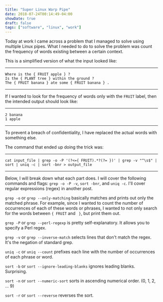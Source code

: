 ```yaml
---
title: "Super Linux Warp Pipe"
date: 2018-07-24T00:14:49-04:00
showDate: true
draft: false
tags: ["software", "linux", "work"]
---
```


Today at work I came across a problem that I managed to solve using multiple Linux pipes. What I needed to do to solve the problem was count the frequency of words existing between a certain context.

This is a simplified version of what the input looked like:

---
	Where is the { FRUIT apple } ?
	Is the { PLANT tree } within the ground ?
	The { FRUIT banana } ate some { FRUIT banana } .
---

If I wanted to look for the frequency of words only with the `FRUIT` label, then the intended output should look like:

---
	2 banana
	1 apple
---

To prevent a breach of confidentiality, I have replaced the actual words with something else.

The command that ended up doing the trick was:

---
	cat input_file | grep -o -P '(?<={ FRUIT).*?(?= })' | grep -v "^\s$" | sort | uniq -c | sort -bnr > output_file
---


Below, I will break down what each part does. I will cover the following commands and flags: `grep -o -P -v`, `sort -bnr`, and `uniq -c`. I'll cover regular expressions (regex) in another post.

`grep -o` or `grep --only-matching` basically matches and prints out only the matched phrase. For example, since I wanted to count the number of occurrences of each of these words or phrases, I wanted to not only search for the words between `{ FRUIT`  and ` }`, but print them out.

`grep -P` or `grep --perl-regexp` is pretty self-explanatory. It allows you to specify a Perl regex.

`grep -v` or `grep --inverse-match` selects lines that don't match the regex. It's the negation of standard grep.

`uniq -c` or `uniq --count` prefixes each line with the number of occurrences of each phrase or word.

`sort -b` or `sort --ignore-leading-blanks` ignores leading blanks. Surprising.

`sort -n` or `sort --numeric-sort` sorts in ascending numerical order. (0, 1, 2, ... 9)

`sort -r` or `sort --reverse` reverses the sort.
